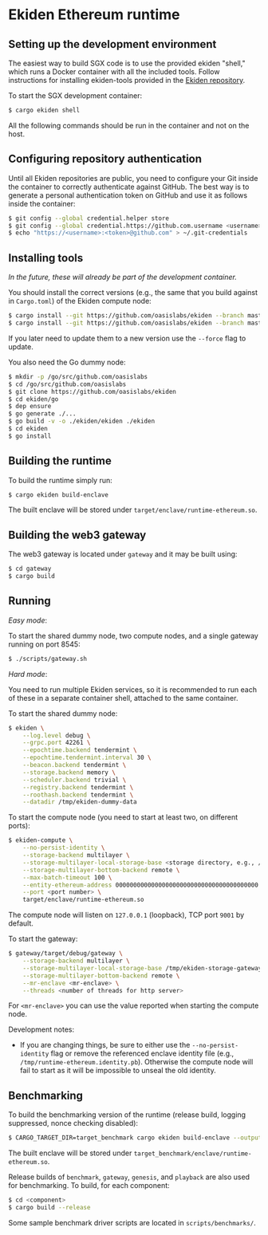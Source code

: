 # Ekiden Ethereum runtime

## Setting up the development environment

The easiest way to build SGX code is to use the provided ekiden "shell,"  which runs a Docker
container with all the included tools. Follow instructions for installing ekiden-tools provided in the [Ekiden repository](https://github.com/oasislabs/ekiden).

To start the SGX development container:
```bash
$ cargo ekiden shell
```

All the following commands should be run in the container and not on the host.

## Configuring repository authentication

Until all Ekiden repositories are public, you need to configure your Git inside the container
to correctly authenticate against GitHub. The best way is to generate a personal authentication
token on GitHub and use it as follows inside the container:
```bash
$ git config --global credential.helper store
$ git config --global credential.https://github.com.username <username>
$ echo "https://<username>:<token>@github.com" > ~/.git-credentials
```

## Installing tools

*In the future, these will already be part of the development container.*

You should install the correct versions (e.g., the same that you build against in `Cargo.toml`)
of the Ekiden compute node:
```bash
$ cargo install --git https://github.com/oasislabs/ekiden --branch master ekiden-tools
$ cargo install --git https://github.com/oasislabs/ekiden --branch master ekiden-compute
```

If you later need to update them to a new version use the `--force` flag to update.

You also need the Go dummy node:
```bash
$ mkdir -p /go/src/github.com/oasislabs
$ cd /go/src/github.com/oasislabs
$ git clone https://github.com/oasislabs/ekiden
$ cd ekiden/go
$ dep ensure
$ go generate ./...
$ go build -v -o ./ekiden/ekiden ./ekiden
$ cd ekiden
$ go install
```

## Building the runtime

To build the runtime simply run:
```bash
$ cargo ekiden build-enclave
```

The built enclave will be stored under `target/enclave/runtime-ethereum.so`.

## Building the web3 gateway

The web3 gateway is located under `gateway` and it may be built using:
```bash
$ cd gateway
$ cargo build
```

## Running

*Easy mode*:

To start the shared dummy node, two compute nodes, and a single gateway running on port 8545:
```bash
$ ./scripts/gateway.sh
```

*Hard mode*:

You need to run multiple Ekiden services, so it is recommended to run each of these in a
separate container shell, attached to the same container.

To start the shared dummy node:
```bash
$ ekiden \
    --log.level debug \
    --grpc.port 42261 \
    --epochtime.backend tendermint \
    --epochtime.tendermint.interval 30 \
    --beacon.backend tendermint \
    --storage.backend memory \
    --scheduler.backend trivial \
    --registry.backend tendermint \
    --roothash.backend tendermint \
    --datadir /tmp/ekiden-dummy-data
```

To start the compute node (you need to start at least two, on different ports):
```bash
$ ekiden-compute \
    --no-persist-identity \
    --storage-backend multilayer \
    --storage-multilayer-local-storage-base <storage directory, e.g., /tmp/ekiden-storage-id> \
    --storage-multilayer-bottom-backend remote \
    --max-batch-timeout 100 \
    --entity-ethereum-address 0000000000000000000000000000000000000000 \
    --port <port number> \
    target/enclave/runtime-ethereum.so
```

The compute node will listen on `127.0.0.1` (loopback), TCP port `9001` by default.

To start the gateway:
```bash
$ gateway/target/debug/gateway \
    --storage-backend multilayer \
    --storage-multilayer-local-storage-base /tmp/ekiden-storage-gateway \
    --storage-multilayer-bottom-backend remote \
    --mr-enclave <mr-enclave> \
    --threads <number of threads for http server>
```

For `<mr-enclave>` you can use the value reported when starting the compute node.

Development notes:

* If you are changing things, be sure to either use the `--no-persist-identity` flag or remove the referenced enclave identity file (e.g., `/tmp/runtime-ethereum.identity.pb`). Otherwise the compute node will fail to start as it will be impossible to unseal the old identity.

## Benchmarking

To build the benchmarking version of the runtime (release build, logging suppressed, nonce checking disabled):
```bash
$ CARGO_TARGET_DIR=target_benchmark cargo ekiden build-enclave --output-identity --cargo-addendum feature.benchmark.addendum --target-dir target_benchmark --release -- --features "benchmark"
```

The built enclave will be stored under `target_benchmark/enclave/runtime-ethereum.so`.

Release builds of `benchmark`, `gateway`, `genesis`, and `playback` are also used for benchmarking. To build, for each component:
```bash
$ cd <component>
$ cargo build --release
```

Some sample benchmark driver scripts are located in `scripts/benchmarks/`.
